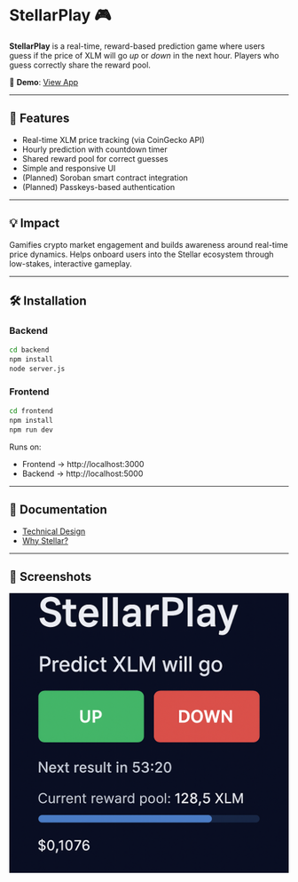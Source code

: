 
# StellarPlay 🎮

**StellarPlay** is a real-time, reward-based prediction game where users guess if the price of XLM will go *up* or *down* in the next hour. Players who guess correctly share the reward pool.

🔗 **Demo**: [View App](https://areplaystudio.com)

---

## 🚀 Features

- Real-time XLM price tracking (via CoinGecko API)
- Hourly prediction with countdown timer
- Shared reward pool for correct guesses
- Simple and responsive UI
- (Planned) Soroban smart contract integration
- (Planned) Passkeys-based authentication

---

## 💡 Impact

Gamifies crypto market engagement and builds awareness around real-time price dynamics. Helps onboard users into the Stellar ecosystem through low-stakes, interactive gameplay.

---

## 🛠 Installation

### Backend
```bash
cd backend
npm install
node server.js
```

### Frontend
```bash
cd frontend
npm install
npm run dev
```

Runs on:
- Frontend → http://localhost:3000  
- Backend → http://localhost:5000

---

## 📄 Documentation

- [Technical Design](./docs/technical-design.md)
- [Why Stellar?](./docs/why-stellar.md)

---

## 📸 Screenshots

![Home](./screenshots/home.png)
